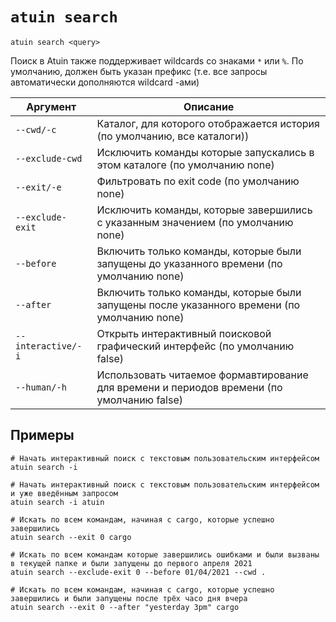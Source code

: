 # `atuin search`

```
atuin search <query>
```

Поиск в Atuin также поддерживает wildcards со знаками `*` или `%`.
По умолчанию, должен быть указан префикс (т.е. все запросы автоматически дополняются wildcard -ами)


| Аргумент           | Описание                                                                                    |
|--------------------|---------------------------------------------------------------------------------------------|
| `--cwd/-c`         | Каталог, для которого отображается история (по умолчанию, все каталоги))                    |
| `--exclude-cwd`    | Исключить команды которые запускались в этом каталоге (по умолчанию none)                   |
| `--exit/-e`        | Фильтровать по exit code (по умолчанию none)                                                |
| `--exclude-exit`   | Исключить команды, которые завершились с указанным значением (по умолчанию none)            |
| `--before`         | Включить только команды, которые были запущены до указанного времени (по умолчанию none)    |
| `--after`          | Включить только команды, которые были запущены после указанного времени (по умолчанию none) |
| `--interactive/-i` | Открыть интерактивный поисковой графический интерфейс (по умолчанию false)                  |
| `--human/-h`       | Использовать читаемое формавтирование для времени и периодов времени (по умолчанию false)   |

## Примеры

```
# Начать интерактивный поиск с текстовым пользовательским интерфейсом
atuin search -i

# Начать интерактивный поиск с текстовым пользовательским интерфейсом и уже введённым запросом
atuin search -i atuin

# Искать по всем командам, начиная с cargo, которые успешно завершились
atuin search --exit 0 cargo

# Искать по всем командам которые завершились ошибками и были вызваны в текущей папке и были запущены до первого апреля 2021
atuin search --exclude-exit 0 --before 01/04/2021 --cwd .

# Искать по всем командам, начиная с cargo, которые успешно завершились и были запущены после трёх часо дня вчера
atuin search --exit 0 --after "yesterday 3pm" cargo
```
